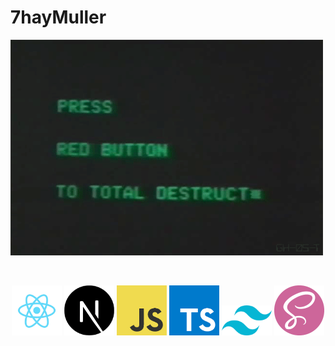 # 7hayMuller
![GIF](gif.gif)

<br/>

<p align="center">
  <img src="/react.png" width="80">
  <img src="/next.png" width="80">
  <img src="/javascript.png" width="80">
  <img src="/typescript.png" width="80">
  <img src="/tailwind.png" width="80">
  <img src="/sass-logo.png" width="80">
</p>


